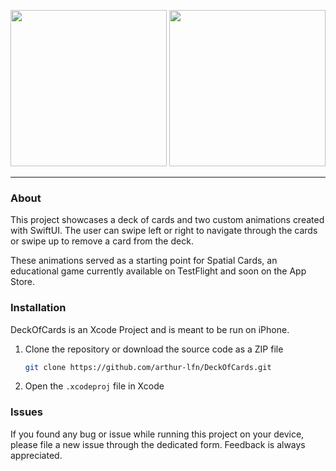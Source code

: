 <p align="left">
  <img src="https://github.com/arthur-lfn/Assets/blob/main/DeckOfCards/DeckOfCards01.gif" width="250" />
  <img src="https://github.com/arthur-lfn/Assets/blob/main/DeckOfCards/DeckOfCards02.gif" width="250" /> 
</p>

---

### About

This project showcases a deck of cards and two custom animations created with SwiftUI.
The user can swipe left or right to navigate through the cards or swipe up to remove a card from the deck.

These animations served as a starting point for Spatial Cards, an educational game currently available on TestFlight and soon on the App Store.

### Installation

DeckOfCards is an Xcode Project and is meant to be run on iPhone.
1. Clone the repository or download the source code as a ZIP file

   ```sh
   git clone https://github.com/arthur-lfn/DeckOfCards.git
   ```

2. Open the ```.xcodeproj``` file in Xcode

### Issues

If you found any bug or issue while running this project on your device, please file a new issue through the dedicated form. Feedback is always appreciated.
